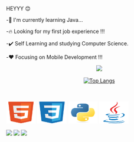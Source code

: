 HEYYY 😊

-👛 I'm currently learning Java...

-🔥 Looking for my first job experience !!!

-✔️ Self Learning and studying Computer Science. 

-❤️ Focusing on Mobile Development !!! 


<div align="center">
<a href="https://github.com/MateusGildev">
  <img height="180em" src="https://github-readme-stats.vercel.app/api?username=MateusGildev&show_icons=true&theme=dracula&include_all_commits=true&count_private=true"/>
 
  [![Top Langs](https://github-readme-stats.vercel.app/api/top-langs/?username=MateusGildev)](https://github.com/MateusGildev/github-readme-stats)

</div>

</div>
  
  <div style="display: inline_block";><br><br>
  <img align="center" alt="Rafa-HTML" height="60" width="80" src="https://raw.githubusercontent.com/devicons/devicon/master/icons/html5/html5-original.svg">
  <img align="center" alt="Rafa-CSS" height="60" width="80" src="https://raw.githubusercontent.com/devicons/devicon/master/icons/css3/css3-original.svg">
  <img align="center" alt="Rafa-Python" height="60" width="80" src="https://raw.githubusercontent.com/devicons/devicon/master/icons/python/python-original.svg">
     <img align="center" alt="Rafa-Python" height="60" width="80" src="https://raw.githubusercontent.com/devicons/devicon/master/icons/java/java-original.svg">
</div>
  <br>
  <div>
    <a href="https://www.instagram.com/mateusgil_/" target="_blank"><img src="https://img.shields.io/badge/-Instagram-%23E4405F?style=for-the-badge&logo=instagram&logoColor=white" target="_blank"></a>
 <a href = "mailto:mateuss.gill@hotmail.com"><img src="https://img.shields.io/badge/-Gmail-%23333?style=for-the-badge&logo=gmail&logoColor=white" target="_blank"></a>
  <a href="https://www.linkedin.com/in/mateus-henrique-gil-trevelato-42a858201/" target="_blank"><img src="https://img.shields.io/badge/-LinkedIn-%230077B5?style=for-the-badge&logo=linkedin&logoColor=white" target="_blank"></a> 
   
 
   

 
 
</div>

